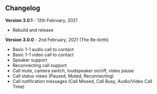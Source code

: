 
## Changelog

**Version 3.0.1** - 12th February, 2021

- Rebuild and release

**Version 3.0.0** - 2nd February, 2021 (The Re-birth)

- Basic 1-1 audio call to contact
- Basic 1-1 video call to contact
- Speaker support
- Reconnecting call support
- Call mute, camera switch, loudspeaker on/off, video pause
- Call status views (Paused, Muted, Reconnecting)
- Call notification messages (Call Missed, Call Busy, Audio/Video Call Time)